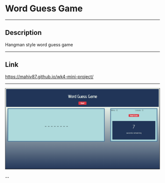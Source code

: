 # Word Guess Game
---

## Description

Hangman style word guess game

---

## Link

https://mahiv87.github.io/wk4-mini-project/

---

![Word Guess Game](./assets/images/word-guess-game.PNG)

--

